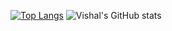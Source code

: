 [![Top Langs](https://github-readme-stats.vercel.app/api/top-langs/?username=vishus12)](https://github.com/vishus12/github-readme-stats)
![Vishal's GitHub stats](https://github-readme-stats.vercel.app/api?username=vishus12&show_icons=true&theme=radical)

<!-- 
<a href="https://github.com/vishus12/github-readme-stats">
  <img align="center" src="https://github-readme-stats.vercel.app/api/top-langs/?username=vishus12" />
</a>
<a href="">
  <img align="center" src="https://github-readme-stats.vercel.app/api?username=vishus12&show_icons=true&theme=radical" />
</a> -->
